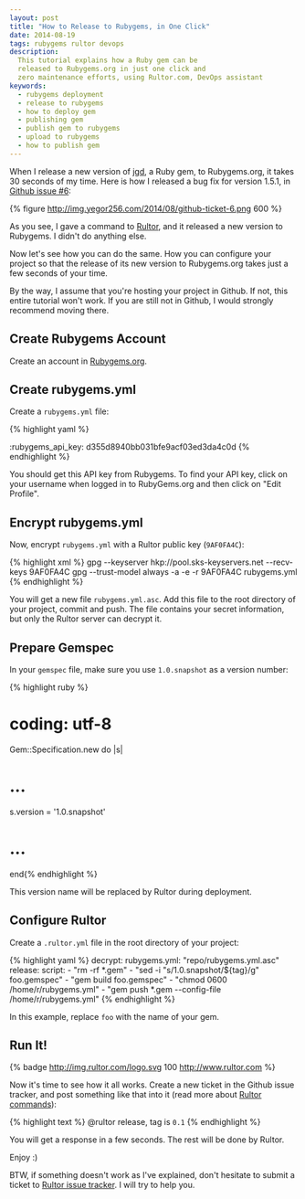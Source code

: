 ```yaml
---
layout: post
title: "How to Release to Rubygems, in One Click"
date: 2014-08-19
tags: rubygems rultor devops
description:
  This tutorial explains how a Ruby gem can be
  released to Rubygems.org in just one click and
  zero maintenance efforts, using Rultor.com, DevOps assistant
keywords:
  - rubygems deployment
  - release to rubygems
  - how to deploy gem
  - publishing gem
  - publish gem to rubygems
  - upload to rubygems
  - how to publish gem
---
```


When I release a new version of [jgd](https://github.com/yegor256/jekyll-github-deploy),
a Ruby gem, to Rubygems.org, it takes 30 seconds of my time.
Here is how I released a bug fix for version 1.5.1,
in [Github issue #6](https://github.com/yegor256/jekyll-github-deploy/issues/6):

{% figure http://img.yegor256.com/2014/08/github-ticket-6.png 600 %}

As you see, I gave a command to [Rultor](http://www.rultor.com),
and it released a new version to Rubygems. I didn't do anything else.

Now let's see how you can do the same. How you can configure your project
so that the release of its new version to Rubygems.org
takes just a few seconds of your time.

<!--more-->

By the way, I assume that you're hosting your project in Github. If not,
this entire tutorial won't work. If you are still not in Github, I would
strongly recommend moving there.

## Create Rubygems Account

Create an account in [Rubygems.org](http://www.rubygems.org).

## Create rubygems.yml

Create a `rubygems.yml` file:

{% highlight yaml %}

:rubygems_api_key: d355d8940bb031bfe9acf03ed3da4c0d
{% endhighlight %}

You should get this API key from Rubygems.  To find your API key,
click on your username when logged in to RubyGems.org and then click
on "Edit Profile".

## Encrypt rubygems.yml

Now, encrypt `rubygems.yml` with a Rultor public key (`9AF0FA4C`):

{% highlight xml %}
gpg --keyserver hkp://pool.sks-keyservers.net --recv-keys 9AF0FA4C
gpg --trust-model always -a -e -r 9AF0FA4C rubygems.yml
{% endhighlight %}

You will get a new file `rubygems.yml.asc`.
Add this file to the root directory of your project,
commit and push. The file contains your secret information,
but only the Rultor server can decrypt it.

## Prepare Gemspec

In your `gemspec` file, make sure you use `1.0.snapshot` as a version number:

{% highlight ruby %}
# coding: utf-8
Gem::Specification.new do |s|
  # ...
  s.version = '1.0.snapshot'
  # ...
end{% endhighlight %}

This version name will be replaced by Rultor during deployment.

## Configure Rultor

Create a `.rultor.yml` file in the root directory of your project:

{% highlight yaml %}
decrypt:
  rubygems.yml: "repo/rubygems.yml.asc"
release:
  script:
    - "rm -rf *.gem"
    - "sed -i \"s/1.0.snapshot/${tag}/g\" foo.gemspec"
    - "gem build foo.gemspec"
    - "chmod 0600 /home/r/rubygems.yml"
    - "gem push *.gem --config-file /home/r/rubygems.yml"
{% endhighlight %}

In this example, replace `foo` with the name of your gem.

## Run It!

{% badge http://img.rultor.com/logo.svg 100 http://www.rultor.com %}

Now it's time to see how it all works. Create a new ticket in
the Github issue tracker, and post something like that into it
(read more about [Rultor commands](http://doc.rultor.com/basics.html)):

{% highlight text %}
@rultor release, tag is `0.1`
{% endhighlight %}

You will get a response in a few seconds. The rest will be done by Rultor.

Enjoy :)

BTW, if something doesn't work as I've explained, don't hesitate to
submit a ticket to
[Rultor issue tracker](https://github.com/yegor256/rultor/issues).
I will try to help you.
